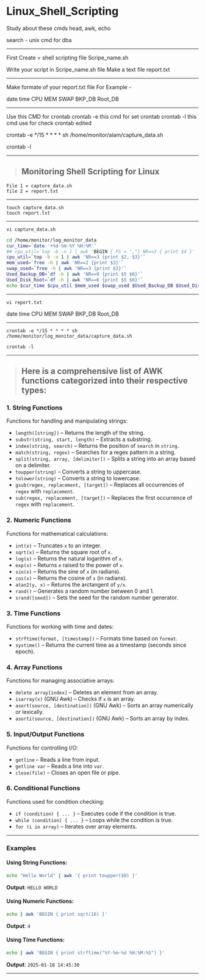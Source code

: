 # Linux_Shell_Scripting

Study about these cmds
head, awk, echo 

search - unix cmd for dba

<hr>
First Create = shell scripting file 
Scripe_name.sh

Write your script in Scripe_name.sh file
Make a text file report.txt

<hr>
Make formate of your report.txt file
For Example - 

date       time  CPU MEM  SWAP  BKP_DB       Root_DB

<hr>

Use this CMD for crontab
crontab -e this cmd for set crontab
crontab -l this cmd use for check crontab edited

crontab -e 
*/15 * * * * sh /home/monitor/alam/capture_data.sh

crontab -l

<hr>

> ## Monitoring Shell Scripting for Linux

```
File 1 = capture_data.sh
file 2 = report.txt
```
<hr>

```
touch capture_data.sh 
touch report.txt
```
<hr>

```
vi capture_data.sh 
```
```sh
cd /home/monitor/log_monitor_data
cur_time=`date '+%d-%m-%Y %H:%M'`
## cpu_util=`top -b -n 1 | awk 'BEGIN { FS = ","} NR==3 { print $4 }' | awk '{print 100-$1}'`
cpu_util=`top -b -n 1 | awk 'NR==3 {print $2, $3}'`
mem_used=`free -h | awk 'NR==2 {print $3}'`
swap_used=`free -h | awk 'NR==3 {print $3}'`
Used_Backup_DB=`df -h | awk 'NR==9 {print $5 $6}'`
Used_Disk_Root=`df -h | awk 'NR==6 {print $5 $6}'`
echo $cur_time $cpu_util $mem_used $swap_used $Used_Backup_DB $Used_Disk_Root >> report.txt
```
<hr>

```
vi report.txt
```
date       time  CPU MEM  SWAP  BKP_DB       Root_DB

<hr>

```
crontab -e */15 * * * * sh /home/monitor/log_monitor_data/capture_data.sh
```
```
crontab -l
```
<hr>

> ## Here is a comprehensive list of AWK functions categorized into their respective types:

### 1. **String Functions**
Functions for handling and manipulating strings:

- `length([string])` – Returns the length of the string.
- `substr(string, start, length)` – Extracts a substring.
- `index(string, search)` – Returns the position of `search` in `string`.
- `match(string, regex)` – Searches for a regex pattern in a string.
- `split(string, array, [delimiter])` – Splits a string into an array based on a delimiter.
- `toupper(string)` – Converts a string to uppercase.
- `tolower(string)` – Converts a string to lowercase.
- `gsub(regex, replacement, [target])` – Replaces all occurrences of `regex` with `replacement`.
- `sub(regex, replacement, [target])` – Replaces the first occurrence of `regex` with `replacement`.

### 2. **Numeric Functions**
Functions for mathematical calculations:

- `int(x)` – Truncates `x` to an integer.
- `sqrt(x)` – Returns the square root of `x`.
- `log(x)` – Returns the natural logarithm of `x`.
- `exp(x)` – Returns `e` raised to the power of `x`.
- `sin(x)` – Returns the sine of `x` (in radians).
- `cos(x)` – Returns the cosine of `x` (in radians).
- `atan2(y, x)` – Returns the arctangent of `y/x`.
- `rand()` – Generates a random number between 0 and 1.
- `srand([seed])` – Sets the seed for the random number generator.

### 3. **Time Functions**
Functions for working with time and dates:

- `strftime(format, [timestamp])` – Formats time based on `format`.
- `systime()` – Returns the current time as a timestamp (seconds since epoch).

### 4. **Array Functions**
Functions for managing associative arrays:

- `delete array[index]` – Deletes an element from an array.
- `isarray(x)` (GNU Awk) – Checks if `x` is an array.
- `asort(source, [destination])` (GNU Awk) – Sorts an array numerically or lexically.
- `asorti(source, [destination])` (GNU Awk) – Sorts an array by index.

### 5. **Input/Output Functions**
Functions for controlling I/O:

- `getline` – Reads a line from input.
- `getline var` – Reads a line into `var`.
- `close(file)` – Closes an open file or pipe.

### 6. **Conditional Functions**
Functions used for condition checking:

- `if (condition) { ... }` – Executes code if the condition is true.
- `while (condition) { ... }` – Loops while the condition is true.
- `for (i in array)` – Iterates over array elements.

---

### Examples

#### Using String Functions:
```bash
echo "Hello World" | awk '{ print toupper($0) }'
```
**Output**: `HELLO WORLD`

#### Using Numeric Functions:
```bash
echo | awk 'BEGIN { print sqrt(16) }'
```
**Output**: `4`

#### Using Time Functions:
```bash
echo | awk 'BEGIN { print strftime("%Y-%m-%d %H:%M:%S") }'
```
**Output**: `2025-01-18 14:45:30`

---

